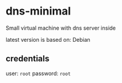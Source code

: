 # dns-minimal
Small virtual machine with dns server inside

latest version is based on: Debian

## credentials
user: `root`
password: `root`
